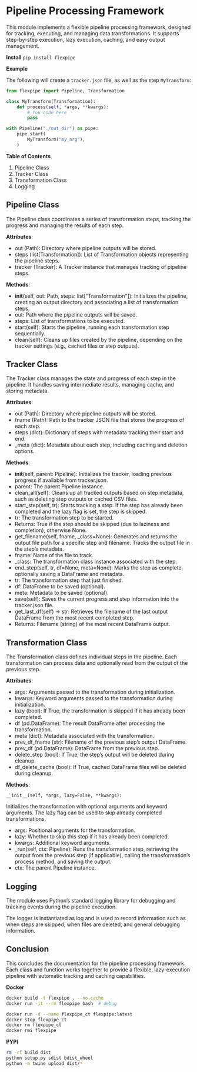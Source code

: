 # Pipeline Processing Framework

This module implements a flexible pipeline processing framework, designed for tracking, executing, and managing data transformations. It supports step-by-step execution, lazy execution, caching, and easy output management.

**Install**
`pip install flexpipe`

**Example**

The following will create a `tracker.json` file, as well as the step `MyTransform`:

```python
from flexpipe import Pipeline, Transformation

class MyTransform(Transformation):
    def process(self, *args, **kwargs):
        # You code here
        pass

with Pipeline("./out_dir") as pipe:
    pipe.start(
        MyTransform("my_arg"),
    )
```

**Table of Contents**

1. Pipeline Class
2. Tracker Class
3. Transformation Class
4. Logging

## Pipeline Class

The Pipeline class coordinates a series of transformation steps, tracking the progress and managing the results of each step.

**Attributes**:

- out (Path): Directory where pipeline outputs will be stored.
- steps (list[Transformation]): List of Transformation objects representing the pipeline steps.
- tracker (Tracker): A Tracker instance that manages tracking of pipeline steps.

**Methods**:

- __init__(self, out: Path, steps: list["Transformation"]):
Initializes the pipeline, creating an output directory and associating a list of transformation steps.
- out: Path where the pipeline outputs will be saved.
- steps: List of transformations to be executed.
- start(self):
Starts the pipeline, running each transformation step sequentially.
- clean(self):
Cleans up files created by the pipeline, depending on the tracker settings (e.g., cached files or step outputs).

## Tracker Class

The Tracker class manages the state and progress of each step in the pipeline. It handles saving intermediate results, managing cache, and storing metadata.

**Attributes**:

- out (Path): Directory where pipeline outputs will be stored.
- fname (Path): Path to the tracker JSON file that stores the progress of each step.
- steps (dict): Dictionary of steps with metadata tracking their start and end.
- _meta (dict): Metadata about each step, including caching and deletion options.

**Methods**:

- __init__(self, parent: Pipeline):
Initializes the tracker, loading previous progress if available from tracker.json.
- parent: The parent Pipeline instance.
- clean_all(self):
Cleans up all tracked outputs based on step metadata, such as deleting step outputs or cached CSV files.
- start_step(self, tr):
Starts tracking a step. If the step has already been completed and the lazy flag is set, the step is skipped.
- tr: The transformation step to be started.
- Returns: True if the step should be skipped (due to laziness and completion), otherwise None.
- get_filename(self, fname, _class=None):
Generates and returns the output file path for a specific step and filename. Tracks the output file in the step’s metadata.
- fname: Name of the file to track.
- _class: The transformation class instance associated with the step.
- end_step(self, tr, df=None, meta=None):
Marks the step as complete, optionally saving a DataFrame and metadata.
- tr: The transformation step that just finished.
- df: DataFrame to be saved (optional).
- meta: Metadata to be saved (optional).
- save(self):
Saves the current progress and step information into the tracker.json file.
- get_last_df(self) -> str:
Retrieves the filename of the last output DataFrame from the most recent completed step.
- Returns: Filename (string) of the most recent DataFrame output.

## Transformation Class

The Transformation class defines individual steps in the pipeline. Each transformation can process data and optionally read from the output of the previous step.

**Attributes**:

- args: Arguments passed to the transformation during initialization.
- kwargs: Keyword arguments passed to the transformation during initialization.
- lazy (bool): If True, the transformation is skipped if it has already been completed.
- df (pd.DataFrame): The result DataFrame after processing the transformation.
- meta (dict): Metadata associated with the transformation.
- prev_df_fname (str): Filename of the previous step’s output DataFrame.
- prev_df (pd.DataFrame): DataFrame from the previous step.
- delete_step (bool): If True, the step’s output will be deleted during cleanup.
- df_delete_cache (bool): If True, cached DataFrame files will be deleted during cleanup.

**Methods**:

    __init__(self, *args, lazy=False, **kwargs):
Initializes the transformation with optional arguments and keyword arguments. The lazy flag can be used to skip already completed transformations.
- args: Positional arguments for the transformation.
- lazy: Whether to skip this step if it has already been completed.
- kwargs: Additional keyword arguments.
- _run(self, ctx: Pipeline):
Runs the transformation step, retrieving the output from the previous step (if applicable), calling the transformation’s process method, and saving the output.
- ctx: The parent Pipeline instance.

## Logging

The module uses Python’s standard logging library for debugging and tracking events during the pipeline execution.

The logger is instantiated as log and is used to record information such as when steps are skipped, when files are deleted, and general debugging information.

## Conclusion

This concludes the documentation for the pipeline processing framework. Each class and function works together to provide a flexible, lazy-execution pipeline with automatic tracking and caching capabilities.

**Docker**

```bash
docker build -t flexpipe . --no-cache
docker run -it --rm flexpipe bash  # debug

docker run -d --name flexpipe_ct flexpipe:latest
docker stop flexpipe_ct
docker rm flexpipe_ct
docker rmi flexpipe
```

**PYPI**

```bash
rm -rf build dist
python setup.py sdist bdist_wheel
python -m twine upload dist/*
```
